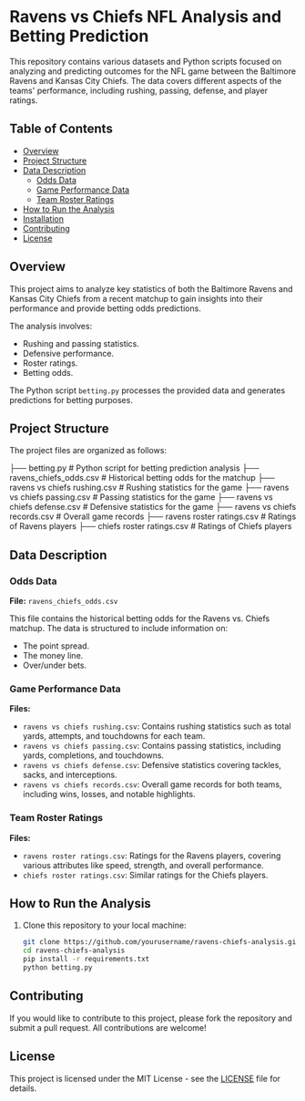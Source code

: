 # Ravens vs Chiefs NFL Analysis and Betting Prediction

This repository contains various datasets and Python scripts focused on analyzing and predicting outcomes for the NFL game between the Baltimore Ravens and Kansas City Chiefs. The data covers different aspects of the teams' performance, including rushing, passing, defense, and player ratings.

## Table of Contents

- [Overview](#overview)
- [Project Structure](#project-structure)
- [Data Description](#data-description)
  - [Odds Data](#odds-data)
  - [Game Performance Data](#game-performance-data)
  - [Team Roster Ratings](#team-roster-ratings)
- [How to Run the Analysis](#how-to-run-the-analysis)
- [Installation](#installation)
- [Contributing](#contributing)
- [License](#license)

## Overview

This project aims to analyze key statistics of both the Baltimore Ravens and Kansas City Chiefs from a recent matchup to gain insights into their performance and provide betting odds predictions.

The analysis involves:
- Rushing and passing statistics.
- Defensive performance.
- Roster ratings.
- Betting odds.

The Python script `betting.py` processes the provided data and generates predictions for betting purposes.

## Project Structure

The project files are organized as follows:


├── betting.py                            # Python script for betting prediction analysis
├── ravens_chiefs_odds.csv                 # Historical betting odds for the matchup
├── ravens vs chiefs rushing.csv           # Rushing statistics for the game
├── ravens vs chiefs passing.csv           # Passing statistics for the game
├── ravens vs chiefs defense.csv           # Defensive statistics for the game
├── ravens vs chiefs records.csv           # Overall game records
├── ravens roster ratings.csv              # Ratings of Ravens players
├── chiefs roster ratings.csv              # Ratings of Chiefs players

## Data Description

### Odds Data

**File:** `ravens_chiefs_odds.csv`

This file contains the historical betting odds for the Ravens vs. Chiefs matchup. The data is structured to include information on:

- The point spread.
- The money line.
- Over/under bets.

### Game Performance Data

**Files:**
- `ravens vs chiefs rushing.csv`: Contains rushing statistics such as total yards, attempts, and touchdowns for each team.
- `ravens vs chiefs passing.csv`: Contains passing statistics, including yards, completions, and touchdowns.
- `ravens vs chiefs defense.csv`: Defensive statistics covering tackles, sacks, and interceptions.
- `ravens vs chiefs records.csv`: Overall game records for both teams, including wins, losses, and notable highlights.

### Team Roster Ratings

**Files:**
- `ravens roster ratings.csv`: Ratings for the Ravens players, covering various attributes like speed, strength, and overall performance.
- `chiefs roster ratings.csv`: Similar ratings for the Chiefs players.
## How to Run the Analysis

1. Clone this repository to your local machine:

   ```bash
   git clone https://github.com/yourusername/ravens-chiefs-analysis.git
   cd ravens-chiefs-analysis
   pip install -r requirements.txt
   python betting.py

## Contributing

If you would like to contribute to this project, please fork the repository and submit a pull request. All contributions are welcome!

## License

This project is licensed under the MIT License - see the [LICENSE](LICENSE) file for details.



